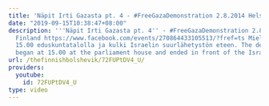 ```yaml
---
title: 'Näpit Irti Gazasta pt. 4 - #FreeGazaDemonstration 2.8.2014 Helsinki, Finland'
date: "2019-09-15T10:38:47+08:00"
description: '''Näpit Irti Gazasta pt. 4'' - #FreeGazaDemonstration 2.8.2014 Helsinki,
  Finland https://www.facebook.com/events/270864433105513/?fref=ts Mielenosoitus alkoi
  15.00 eduskuntatalolla ja kulki Israelin suurlähetystön eteen. The demonstration
  began at 15.00 at the parliament house and ended in front of the Israeli embassy.'
url: /thefinnishbolshevik/72FUPtDV4_U/
providers:
  youtube:
    id: 72FUPtDV4_U
type: video
---
```

